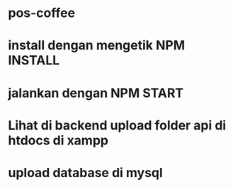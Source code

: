 # pos-coffee

# install dengan mengetik NPM INSTALL

# jalankan dengan NPM START

# Lihat di backend upload folder api di htdocs di xampp 

# upload database di mysql
